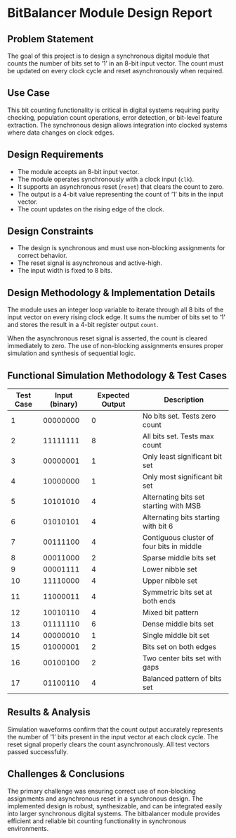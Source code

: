 

# BitBalancer Module Design Report

## Problem Statement

The goal of this project is to design a synchronous digital module that counts the number of bits set to ‘1’ in an 8-bit input vector. The count must be updated on every clock cycle and reset asynchronously when required.

## Use Case

This bit counting functionality is critical in digital systems requiring parity checking, population count operations, error detection, or bit-level feature extraction. The synchronous design allows integration into clocked systems where data changes on clock edges.

## Design Requirements

* The module accepts an 8-bit input vector.
* The module operates synchronously with a clock input (`clk`).
* It supports an asynchronous reset (`reset`) that clears the count to zero.
* The output is a 4-bit value representing the count of ‘1’ bits in the input vector.
* The count updates on the rising edge of the clock.

## Design Constraints

* The design is synchronous and must use non-blocking assignments for correct behavior.
* The reset signal is asynchronous and active-high.
* The input width is fixed to 8 bits.

## Design Methodology & Implementation Details

The module uses an integer loop variable to iterate through all 8 bits of the input vector on every rising clock edge. It sums the number of bits set to ‘1’ and stores the result in a 4-bit register output `count`.

When the asynchronous reset signal is asserted, the count is cleared immediately to zero. The use of non-blocking assignments ensures proper simulation and synthesis of sequential logic.

## Functional Simulation Methodology & Test Cases

| Test Case | Input (binary) | Expected Output | Description                               |
| --------- | -------------- | --------------- | ------------------------------------------|
| 1         | 00000000       | 0               | No bits set. Tests zero count             |
| 2         | 11111111       | 8               | All bits set. Tests max count             |
| 3         | 00000001       | 1               | Only least significant bit set            |
| 4         | 10000000       | 1               | Only most significant bit set             |
| 5         | 10101010       | 4               | Alternating bits set starting with MSB    |
| 6         | 01010101       | 4               | Alternating bits starting with bit 6      |
| 7         | 00111100       | 4               | Contiguous cluster of four bits in middle |
| 8         | 00011000       | 2               | Sparse middle bits set                    |
| 9         | 00001111       | 4               | Lower nibble set                          |
| 10        | 11110000       | 4               | Upper nibble set                          |
| 11        | 11000011       | 4               | Symmetric bits set at both ends           |
| 12        | 10010110       | 4               | Mixed bit pattern                         |
| 13        | 01111110       | 6               | Dense middle bits set                     |
| 14        | 00000010       | 1               | Single middle bit set                     |
| 15        | 01000001       | 2               | Bits set on both edges                    |
| 16        | 00100100       | 2               | Two center bits set with gaps             |
| 17        | 01100110       | 4               | Balanced pattern of bits set              |


## Results & Analysis

Simulation waveforms confirm that the count output accurately represents the number of ‘1’ bits present in the input vector at each clock cycle. The reset signal properly clears the count asynchronously. All test vectors passed successfully.

## Challenges & Conclusions

The primary challenge was ensuring correct use of non-blocking assignments and asynchronous reset in a synchronous design. The implemented design is robust, synthesizable, and can be integrated easily into larger synchronous digital systems. The bitbalancer module provides efficient and reliable bit counting functionality in synchronous environments.


